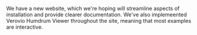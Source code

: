 We have a new website,  which we're hoping will streamline aspects of installation and provide 
clearer documentation. We've also implemeented Verovio Humdrum Viewer throughout the site,
meaning that most examples are interactive.
